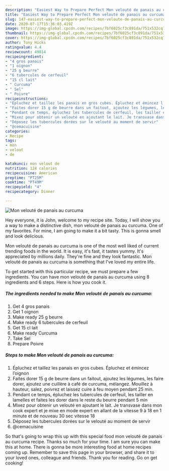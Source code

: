 ```yaml
---
description: "Easiest Way to Prepare Perfect Mon velouté de panais au curcuma"
title: "Easiest Way to Prepare Perfect Mon velouté de panais au curcuma"
slug: 147-easiest-way-to-prepare-perfect-mon-veloute-de-panais-au-curcuma
date: 2020-07-17T15:36:03.419Z
image: https://img-global.cpcdn.com/recipes/7bf6025cf3c891da/751x532cq70/mon-veloute-de-panais-au-curcuma-photo-principale-de-la-recette.jpg
thumbnail: https://img-global.cpcdn.com/recipes/7bf6025cf3c891da/751x532cq70/mon-veloute-de-panais-au-curcuma-photo-principale-de-la-recette.jpg
cover: https://img-global.cpcdn.com/recipes/7bf6025cf3c891da/751x532cq70/mon-veloute-de-panais-au-curcuma-photo-principale-de-la-recette.jpg
author: Tony Hicks
ratingvalue: 4.4
reviewcount: 49814
recipeingredient:
- "4 gros panais"
- "1 oignon"
- "25 g beurre"
- "6 tubercules de cerfeuil"
- "15 cl lait"
- " Curcuma"
- " Sel"
- " Poivre"
recipeinstructions:
- "Épluchez et taillez les panais en gros cubes. Épluchez et émincez l’oignon"
- "Faites dorer 15 g de beurre dans un faitout, ajoutez les légumes, les faire dorer, ajoutez une cuillère à café de curcuma, mélangez. Mouillez à hauteur, salez, poivrez et laissez cuire à feu moyen pendant 25 min."
- "Pendant ce temps, épluchez les tubercules de cerfeuil, les tailler en lamelles et faites les dorer dans le reste du beurre pendant 5 min"
- "Mixez pour obtenir un velouté en ajoutant le lait. Je transvase dans mon cook expert et je mixe en mode expert en allant de la vitesse 9 à 18 en 1 minute et de nouveau 30 sec vitesse 18"
- "Déposez les tubercules dorées sur le velouté au moment de servir"
- "@cemacuisine"
categories:
- Recipe
tags:
- mon
- velout
- de

katakunci: mon velout de 
nutrition: 124 calories
recipecuisine: American
preptime: "PT25M"
cooktime: "PT49M"
recipeyield: "4"
recipecategory: Dinner

---
```



![Mon velouté de panais au curcuma](https://img-global.cpcdn.com/recipes/7bf6025cf3c891da/751x532cq70/mon-veloute-de-panais-au-curcuma-photo-principale-de-la-recette.jpg)

Hey everyone, it is John, welcome to my recipe site. Today, I will show you a way to make a distinctive dish, mon velouté de panais au curcuma. One of my favorites. For mine, I am going to make it a bit tasty. This is gonna smell and look delicious.



Mon velouté de panais au curcuma is one of the most well liked of current trending foods in the world. It is easy, it's fast, it tastes yummy. It's appreciated by millions daily. They're fine and they look fantastic. Mon velouté de panais au curcuma is something that I've loved my entire life.


To get started with this particular recipe, we must prepare a few ingredients. You can have mon velouté de panais au curcuma using 8 ingredients and 6 steps. Here is how you cook it.

<!--inarticleads1-->

##### The ingredients needed to make Mon velouté de panais au curcuma:

1. Get 4 gros panais
1. Get 1 oignon
1. Make ready 25 g beurre
1. Make ready 6 tubercules de cerfeuil
1. Get 15 cl lait
1. Make ready  Curcuma
1. Take  Sel
1. Prepare  Poivre




<!--inarticleads2-->

##### Steps to make Mon velouté de panais au curcuma:

1. Épluchez et taillez les panais en gros cubes. Épluchez et émincez l’oignon
1. Faites dorer 15 g de beurre dans un faitout, ajoutez les légumes, les faire dorer, ajoutez une cuillère à café de curcuma, mélangez. Mouillez à hauteur, salez, poivrez et laissez cuire à feu moyen pendant 25 min.
1. Pendant ce temps, épluchez les tubercules de cerfeuil, les tailler en lamelles et faites les dorer dans le reste du beurre pendant 5 min
1. Mixez pour obtenir un velouté en ajoutant le lait. Je transvase dans mon cook expert et je mixe en mode expert en allant de la vitesse 9 à 18 en 1 minute et de nouveau 30 sec vitesse 18
1. Déposez les tubercules dorées sur le velouté au moment de servir
1. @cemacuisine




So that's going to wrap this up with this special food mon velouté de panais au curcuma recipe. Thanks so much for your time. I am sure you can make this at home. There is gonna be more interesting food at home recipes coming up. Remember to save this page in your browser, and share it to your loved ones, colleague and friends. Thank you for reading. Go on get cooking!
